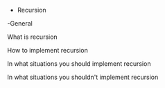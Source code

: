  - Recursion

-General

What is recursion

How to implement recursion

In what situations you should implement recursion

In what situations you shouldn't implement recursion

